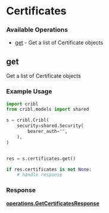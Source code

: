 # Certificates

### Available Operations

* [get](#get) - Get a list of Certificate objects

## get

Get a list of Certificate objects

### Example Usage

```python
import cribl
from cribl.models import shared

s = cribl.Cribl(
    security=shared.Security(
        bearer_auth="",
    ),
)


res = s.certificates.get()

if res.certificates is not None:
    # handle response
```


### Response

**[operations.GetCertificatesResponse](../../models/operations/getcertificatesresponse.md)**

